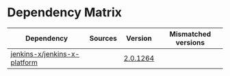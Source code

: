 # Dependency Matrix

Dependency | Sources | Version | Mismatched versions
---------- | ------- | ------- | -------------------
[jenkins-x/jenkins-x-platform](https://github.com/jenkins-x/jenkins-x-platform.git) |  | [2.0.1264](https://github.com/jenkins-x/jenkins-x-platform/releases/tag/v2.0.1264) | 
